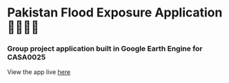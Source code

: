# Pakistan Flood Exposure Application 🌊🇵🇰💧
### Group project application built in Google Earth Engine for CASA0025

View the app live 
[here](https://ee-yankomagn.projects.earthengine.app/view/floods-pakistan)

